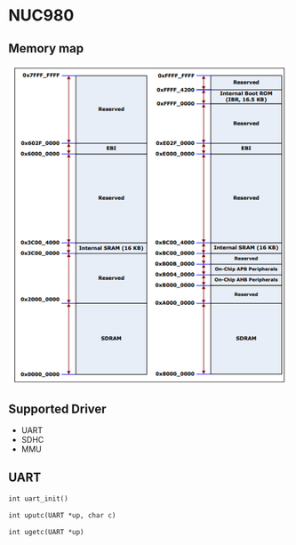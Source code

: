 


# NUC980



## Memory map

![image-20240706221230573](png/nuc980_memory.png)

## Supported Driver

- UART
- SDHC
- MMU



## UART

```
int uart_init()
```

```
int uputc(UART *up, char c)
```

```
int ugetc(UART *up)
```

